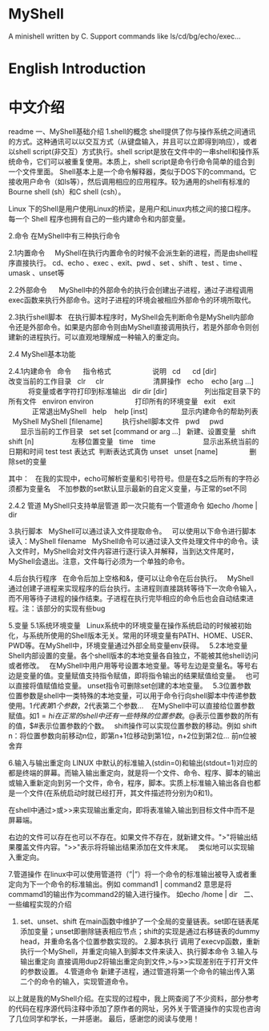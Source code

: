 # MyShell
A minishell written by C. Support commands like ls/cd/bg/echo/exec...

# English Introduction

# 中文介绍
readme
一、MyShell基础介绍
1.shell的概念
shell提供了你与操作系统之间通讯的方式。这种通讯可以以交互方式（从键盘输入，并且可以立即得到响应），或者以shell script(非交互）方式执行。shell script是放在文件中的一串shell和操作系统命令，它们可以被重复使用。本质上，shell script是命令行命令简单的组合到一个文件里面。
Shell基本上是一个命令解释器，类似于DOS下的command。它接收用户命令（如ls等），然后调用相应的应用程序。较为通用的shell有标准的Bourne shell (sh）和C shell (csh）。

Linux 下的Shell是用户使用Linux的桥梁，是用户和Linux内核之间的接口程序。
每一个 Shell 程序也拥有自己的一些内建命令和内部变量。 

2.命令
在MyShell中有三种执行命令

2.1内置命令 
   MyShell在执行内置命令的时候不会派生新的进程，而是由shell程序直接执行。
  cd、echo 、exec 、exit、pwd 、set 、shift 、test 、time 、umask 、unset等  

2.2外部命令  
   MyShell中的外部命令的执行会创建出子进程，通过子进程调用exec函数来执行外部命令。这时子进程的环境会被相应外部命令的环境所取代。

2.3执行shell脚本  
	在执行脚本程序时，MyShell会先判断命令是MyShell内部命令还是外部命令。如果是内部命令则由MyShell直接调用执行，若是外部命令则创建新的进程执行。可以直观地理解成一种输入的重定向。

2.4 MyShell基本功能

2.4.1内建命令  
命令      指令格式                     说明  
cd       cd [dir]                    改变当前的工作目录  
clr      clr                         清屏操作  
echo     echo [arg ...]              将变量或者字符打印到标准输出  
dir      dir [dir]                   列出指定目录下的所有文件  
environ  environ                     打印所有的环境变量  
exit     exit                        正常退出MyShell  
help     help [inst]                 显示内建命令的帮助列表  
MyShell  MyShell [filename]          执行shell脚本文件  
pwd      pwd                         显示当前的工作目录  
set      set  [command or arg ...]   新建、设置变量  
shift    shift [n]                   左移位置变量  
time     time                        显示出系统当前的日期和时间 
test     test 表达式 					 判断表达式真伪
unset    unset [name]                删除set的变量  

其中：  
在我的实现中，echo可解析变量和引号符号。但是在$之后所有的字符必须都为变量名   
不加参数的set默认显示最新的自定义变量，与正常的set不同

2.4.2 管道
MyShell只支持单层管道 即一次只能有一个管道命令 如echo /home | dir

3.执行脚本  
	MyShell可以通过读入文件提取命令。  
可以使用以下命令进行脚本读入：MyShell filename  
MyShell命令可以通过读入文件处理文件中的命令。读入文件时，MyShell会对文件内容进行逐行读入并解释，当到达文件尾时，MyShell会退出。注意，文件每行必须为一个单独的命令。  

4.后台执行程序  
	在命令后加上空格和&，便可以让命令在后台执行。  
	MyShell通过创建子进程来实现程序的后台执行。主进程则直接跳转等待下一次命令输入，而不用等待子进程的操作结束。子进程在执行完毕相应的命令后也会自动结束进程。注：该部分的实现有些bug  

5.变量
5.1系统环境变量  
	Linux系统中的环境变量在操作系统启动的时候被初始化，与系统所使用的Shell版本无关。常用的环境变量有PATH、HOME、USER、PWD等。在MyShell中，环境变量通过外部全局变量env获得。  
5.2本地变量  
	Shell内部设置的变量。各个shell版本的本地变量各自独立，不能被其他shell访问或者修改。  
	在MyShell中用户用等号设置本地变量。等号左边是变量名。等号右边是变量的值。变量赋值支持指令赋值，即将指令输出的结果赋值给变量。  
	也可以直接将值赋值给变量。
	unset指令可删除set创建的本地变量。  
5.3位置参数  
	位置参数是shell中一类特殊的本地变量，可以用于命令行向shell脚本中传递参数使用。$1代表第1个参数，$2代表第二个参数…   
	在MyShell中可以直接给位置参数赋值。如$1=hi  
	在正常的shell中还有一些特殊的位置参数。$@表示位置参数的所有的值，$#表示位置参数的个数。  
	shift操作可以实现位置参数的移动。例如 shift n：将位置参数向前移动n位，即第n+1位移动到第1位，n+2位到第2位… 前n位被舍弃 

6.输入与输出重定向
LINUX 中默认的标准输入(stdin=0)和输出(stdout=1)对应的都是终端的屏幕。而输入输出重定向，就是将一个文件、命令、程序、脚本的输出或输入重新定向到另一个文件，命令，程序，脚本。实质上标准输入输出各自也都是一个文件(在系统启动时就已经打开，其文件描述符分别为0和1)。  

在shell中通过>或>>来实现输出重定向，即将表准输入输出到目标文件中而不是屏幕端。  

右边的文件可以存在也可以不存在。如果文件不存在，就新建文件。">"将输出结果覆盖文件内容。">>"表示将将输出结果添加在文件末尾。  
类似地可以实现输入重定向。  

7.管道操作
在linux中可以使用管道符（”|”）将一个命令的标准输出被导入或者重定向为下一个命令的标准输出。例如 command1 | command2 意思是将commamd1的输出作为command2的输入进行操作。 如echo /home | dir
 
二、一些编程实现的介绍
1. set、unset、shift
在main函数中维护了一个全局的变量链表。set即在链表尾添加变量；unset即删除链表相应节点；shift的实现是通过右移链表的dummy head，并重命名各个位置参数实现的。
2.脚本执行
调用了execvp函数，重新执行一个MyShell，并重定向输入到脚本文件来读入、执行脚本命令
3.输入与输出重定向
直接调用dup2将输出重定向到文件,>与>>实现差别在于打开文件的参数设置。
4.管道命令
新建子进程，通过管道将第一个命令的输出传入第二个的命令的输入，实现管道命令。

以上就是我的MyShell介绍。在实现的过程中，我上网查阅了不少资料，部分参考的代码在程序源代码注释中添加了原作者的网址，另外关于管道操作的实现也咨询了几位同学和学长，一并感谢。
最后，感谢您的阅读与使用！


